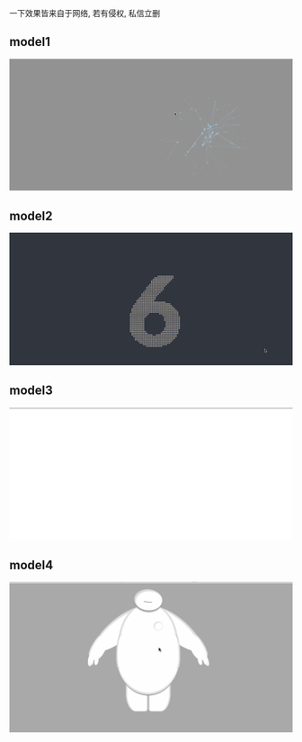 一下效果皆来自于网络, 若有侵权, 私信立删

## model1
![effect1](./model1/effect.gif)

## model2
![effect2](./model2/effect.gif)

## model3
![effect3](./model3/effect.gif)

## model4
![effect4](./model4/effect.gif)